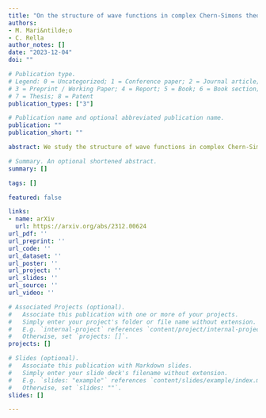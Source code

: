 ```yaml
---
title: "On the structure of wave functions in complex Chern-Simons theory"
authors:
- M. Mari&ntilde;o
- C. Rella
author_notes: []
date: "2023-12-04"
doi: ""

# Publication type.
# Legend: 0 = Uncategorized; 1 = Conference paper; 2 = Journal article;
# 3 = Preprint / Working Paper; 4 = Report; 5 = Book; 6 = Book section;
# 7 = Thesis; 8 = Patent
publication_types: ["3"]

# Publication name and optional abbreviated publication name.
publication: ""
publication_short: ""

abstract: We study the structure of wave functions in complex Chern-Simons theory on the complement of a hyperbolic knot, emphasizing the similarities with the topological string/spectral theory correspondence. We first conjecture a hidden integrality structure in the holomorphic blocks and show that this structure guarantees the cancellation of potential singularities in the full non-perturbative wave function at rational values of the coupling constant. We then develop various techniques to determine the wave function at such rational points. Finally, we illustrate our conjectures and obtain explicit results in the examples of the figure-eight and the three-twist knots. In the case of the figure-eight knot, we also perform a direct evaluation of the state integral in the rational case and observe that the resulting wave function has the features of the ground state for a quantum mirror curve.

# Summary. An optional shortened abstract.
summary: []

tags: []

featured: false

links:
- name: arXiv
  url: https://arxiv.org/abs/2312.00624
url_pdf: '' 
url_preprint: '' 
url_code: ''
url_dataset: ''
url_poster: ''
url_project: ''
url_slides: ''
url_source: ''
url_video: ''

# Associated Projects (optional).
#   Associate this publication with one or more of your projects.
#   Simply enter your project's folder or file name without extension.
#   E.g. `internal-project` references `content/project/internal-project/index.md`.
#   Otherwise, set `projects: []`.
projects: []

# Slides (optional).
#   Associate this publication with Markdown slides.
#   Simply enter your slide deck's filename without extension.
#   E.g. `slides: "example"` references `content/slides/example/index.md`.
#   Otherwise, set `slides: ""`.
slides: []

---
```

